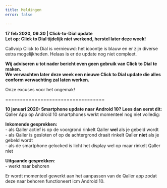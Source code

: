 ```yaml
---
title: Meldingen
error: false

---
```

**17 feb 2020, 09.30 | Click-to-Dial update  
Let op: Click to Dial tijdelijk niet werkend, herstel later deze week!**

Callvoip Click to Dial is vernieuwd: het icoontje is blauw en er zijn diverse extra mogelijkheden. Helaas is er de update nog niet compleet.   
  
**Wij adviseren u tot nader bericht even geen gebruik van Click to Dial te maken.**   
**We verwachten later deze week een nieuwe Click to Dial update die alles conform verwachting zal laten werken.**   
  
Onze excuses voor het ongemak!

==================================

**10 januari 2020: Smartphone update naar Android 10? Lees dan eerst dit:**  
Qaller App op Android 10 smartphones werkt momenteel nog niet volledig:

**Inkomende gesprekken:**  
\- als Qaller actief is op de voorgrond rinkelt Qaller **wel** als je gebeld wordt  
\- als Qaller is gesloten of op de achtergrond draait rinkelt Qaller **niet** als je gebeld wordt  
\- als de smartphone gelocked is licht het display wel op maar rinkelt Qaller niet

**Uitgaande gesprekken**:  
\- werkt naar behoren

Er wordt momenteel gewerkt aan het aanpassen van de Qaller app zodat deze naar behoren functioneert icm Android 10.